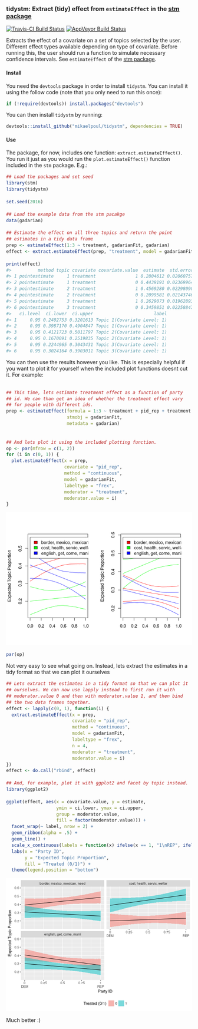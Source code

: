 <!-- README.md is generated from README.Rmd. Please edit that file -->
### tidystm: Extract (tidy) effect from `estimateEffect` in the [stm package](http://www.structuraltopicmodel.com/)

[![Travis-CI Build Status](https://travis-ci.org/.svg?branch=master)](https://travis-ci.org/) [![AppVeyor Build Status](https://ci.appveyor.com/api/projects/status/github/mikaelpoul/tidystm?branch=master&svg=true)](https://ci.appveyor.com/project/mikaelpoul/tidystm)

Extracts the effect of a covariate on a set of topics selected by the user. Different effect types available depending on type of covariate. Before running this, the user should run a function to simulate necessary confidence intervals. See `estimateEffect` of the [stm package](http://www.structuraltopicmodel.com/).

#### Install

You need the `devtools` package in order to install `tidystm`. You can install it using the follow code (note that you only need to run this once):

``` r
if (!require(devtools)) install.packages("devtools")
```

You can then install `tidystm` by running:

``` r
devtools::install_github("mikaelpoul/tidystm", dependencies = TRUE)
```

#### Use

The package, for now, includes one function: `extract.estimateEffect()`. You run it just as you would run the `plot.estimateEffect()` function included in the `stm` package. E.g.:

``` r
## Load the packages and set seed
library(stm)
library(tidystm)

set.seed(2016)

## Load the example data from the stm pacakge
data(gadarian)

## Estimate the effect on all three topics and return the point
## estimates in a tidy data frame
prep <- estimateEffect(1:3 ~ treatment, gadarianFit, gadarian)
effect <- extract.estimateEffect(prep, "treatment", model = gadarianFit, method = "pointestimate")

print(effect)
#>          method topic covariate covariate.value  estimate  std.error
#> 1 pointestimate     1 treatment               1 0.2804612 0.02060757
#> 2 pointestimate     1 treatment               0 0.4439191 0.02369964
#> 3 pointestimate     2 treatment               1 0.4569280 0.02298090
#> 4 pointestimate     2 treatment               0 0.2099581 0.02143746
#> 5 pointestimate     3 treatment               1 0.2629073 0.01962893
#> 6 pointestimate     3 treatment               0 0.3459851 0.02258847
#>   ci.level  ci.lower  ci.upper                       label
#> 1     0.95 0.2402753 0.3201613 Topic 1(Covariate Level: 1)
#> 2     0.95 0.3987170 0.4904847 Topic 1(Covariate Level: 1)
#> 3     0.95 0.4121723 0.5011797 Topic 2(Covariate Level: 1)
#> 4     0.95 0.1670091 0.2519835 Topic 2(Covariate Level: 1)
#> 5     0.95 0.2244965 0.3043431 Topic 3(Covariate Level: 1)
#> 6     0.95 0.3024164 0.3903011 Topic 3(Covariate Level: 1)
```

You can then use the results however you like. This is especially helpful if you want to plot it for yourself when the included plot functions doesnt cut it. For example:

``` r

## This time, lets estimate treatment effect as a function of party
## id. We can than get an idea of whether the treatment effect vary
## for people with different ids.
prep <- estimateEffect(formula = 1:3 ~ treatment + pid_rep + treatment:pid_rep,
                       stmobj = gadarianFit,
                       metadata = gadarian)


## And lets plot it using the included plotting function.
op <- par(mfrow = c(1, 2))
for (i in c(0, 1)) {
  plot.estimateEffect(x = prep,
                      covariate = "pid_rep",
                      method = "continuous",
                      model = gadarianFit,
                      labeltype = "frex",
                      moderator = "treatment",
                      moderator.value = i)
}
```

![](README-unnamed-chunk-5-1.png)

``` r
par(op)
```

Not very easy to see what going on. Instead, lets extract the estimates in a tidy format so that we can plot it ourselves

``` r
## Lets extract the estimates in a tidy format so that we can plot it
## ourselves. We can now use lapply instead to first run it with
## moderator.value 0 and then with moderator.value 1, and then bind
## the two data frames together.
effect <- lapply(c(0, 1), function(i) {
  extract.estimateEffect(x = prep,
                         covariate = "pid_rep",
                         method = "continuous",
                         model = gadarianFit,
                         labeltype = "frex",
                         n = 4,
                         moderator = "treatment",
                         moderator.value = i)
})
effect <- do.call("rbind", effect)

## And, for example, plot it with ggplot2 and facet by topic instead.
library(ggplot2)

ggplot(effect, aes(x = covariate.value, y = estimate,
                   ymin = ci.lower, ymax = ci.upper,
                   group = moderator.value,
                   fill = factor(moderator.value))) +
  facet_wrap(~ label, nrow = 2) +
  geom_ribbon(alpha = .5) +
  geom_line() +
  scale_x_continuous(labels = function(x) ifelse(x == 1, "1\nREP", ifelse(x == 0, "0\nDEM", x))) +
  labs(x = "Party ID",
       y = "Expected Topic Proportion",
       fill = "Treated (0/1)") +
  theme(legend.position = "bottom")
```

![](README-unnamed-chunk-6-1.png)

Much better :)
